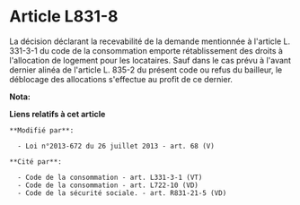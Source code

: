 # Article L831-8

La décision déclarant la recevabilité de la demande mentionnée à l'article L. 331-3-1 du code de la consommation emporte
rétablissement des droits à l'allocation de logement pour les locataires. Sauf dans le cas prévu à l'avant dernier alinéa de
l'article L. 835-2 du présent code ou refus du bailleur, le déblocage des allocations s'effectue au profit de ce dernier.

**Nota:**



**Liens relatifs à cet article**

	**Modifié par**:

	  - Loi n°2013-672 du 26 juillet 2013 - art. 68 (V)

	**Cité par**:

	  - Code de la consommation - art. L331-3-1 (VT)
	  - Code de la consommation - art. L722-10 (VD)
	  - Code de la sécurité sociale. - art. R831-21-5 (VD)
